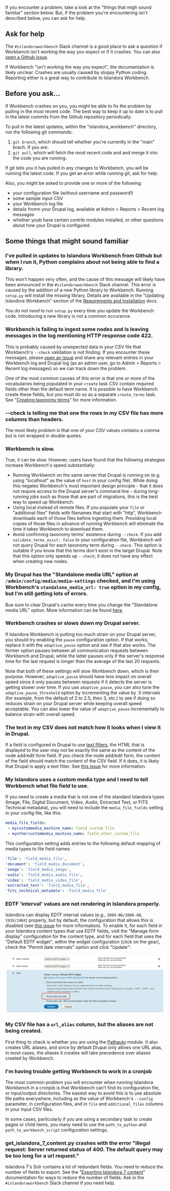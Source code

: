 If you encounter a problem, take a look at the "things that migh sound familiar" section below. But, if the problem you're encountering isn't described below, you can ask for help.

## Ask for help

The `#islandoraworkbench` Slack channel is a good place to ask a question if Workbench isn't working the way you expect or if it crashes. You can also [open a Github issue](https://github.com/mjordan/islandora_workbench/issues).

If Workbench "isn't working the way you expect", the documentation is likely unclear. Crashes are usually caused by sloppy Python coding. Reporting either is a great way to contribute to Islandora Workbench.

## Before you ask...

If Workbench crashes on you, you might be able to fix the problem by pulling in the most recent code. The best way to keep it up to date is to pull in the latest commits from the Github repository periodically.

To pull in the latest updates, within the "islandora_workbench" directory, run the following git commands:

1. `git branch`, which should tell whether you're currently in the "main" brach. If you are:
1. `git pull`, which will fetch the most recent code and and merge it into the code you are running.

If git tells you it has pulled in any changes to Workbench, you will be running the latest code. If you get an error while running git, ask for help.

Also, you might be asked to provide one or more of the following:

* your configuration file (without username and password!)
* some sample input CSV
* your Workbench log file
* details fromn your Drupal log, available at Admin > Reports > Recent log messages
* whether youb have certain contrib modules installed, or other questions about how your Drupal is configured.


## Some things that might sound familiar

### I've pulled in updates to Islandora Workbench from Github but when I run it, Python complains about not being able to find a library.

This won't happen very often, and the cause of this message will likely have been announced in the `#islandoraworkbench` Slack channel. This error is caused by the addition of a new Python library to Workbench. Running `setup.py` will install the missing library. Details are available in the "Updating Islandora Workbench" section of the [Requirements and Installation](https://mjordan.github.io/islandora_workbench_docs/installation/#updating-islandora-workbench) docs.

You *do not need* to run `setup.py` every time you update the Workbench code. Introducing a new library is not a common occurance.


### Workbench is failing to ingest some nodes and is leaving messages in the log mentioning HTTP response code 422.

This is probably caused by unexpected data in your CSV file that Workbench's `--check` validation is not finding. If you encounter these messages, please [open an issue](https://github.com/mjordan/islandora_workbench/issues) and share any relevant entries in your Workbench log and Drupal log (as an admin user, go to Admin > Reports > Recent log messages) so we can track down the problem.

One of the most common causes of this error is that one or more of the vocabularies being populated in your `create` task CSV contain required fields other than the default term name. It is possible to have Workbench create these fields, but you must do so as a separate `create_terms` task. See "[Creating taxonomy terms](/islandora_workbench_docs/creating_taxonomy_terms)" for more information.

### --check is telling me that one the rows in my CSV file has more columns than headers.

The most likely problem is that one of your CSV values contains a comma but is not wrapped in double quotes.

### Workbench is slow.

True, it can be slow. However, users have found that the following strategies increase Workbench's speed substantially:

* Running Workbench on the same server that Drupal is running on (e.g. using "localhost" as the value of `host` in your config file). While doing this negates Workbench's most important design principle - that it does not require access to the Drupal server's command line - during long-running jobs such as those that are part of migrations, this is the best way to speed up Workbench.
* Using local instead of remote files. If you populate your `file` or "additional files" fields with filenames that start with "http", Workbench downloads each of those files before ingesting them. Providing local copies of those files in advance of running Workbench will eliminate the time it takes Workbench to download them.
* Avoid confirming taxonomy terms' existence during `--check`. If you add `validate_terms_exist: false` to your configuration file, Workbench will not query Drupal for each taxonomy term during `--check`. This option is suitable if you know that the terms don't exist in the target Drupal. Note that this option only speeds up `--check`; it does not have any effect when creating new nodes.

### My Drupal has the "Standalone media URL" option at `/admin/config/media/media-settings` checked, and I'm using Workbench's `standalone_media_url: true` option in my config, but I'm still getting lots of errors.

Bue sure to clear Drupal's cache every time you change the "Standalone media URL" option. More information can be found [here](/islandora_workbench_docs/installation/#configuring-drupals-media-urls).

### Workbench crashes or slows down my Drupal server.

If Islandora Workbench is putting too much strain on your Drupal server, you should try enabling the `pause` configuration option. If that works, replace it with the `adaptive_pause` option and see if that also works. The former option pauses between all communication requests between Workbench and Drupal, while the latter pauses only if the server's response time for the last request is longer than the average of the last 20 requests.

Note that both of these settings will slow Workbench down, which is their purpose. However, `adaptive_pause` should have less impact on overall speed since it only pauses between requests if it detects the server is getting slower over time. If you use `adaptive_pause`, you can also tune the `adaptive_pause_threshold` option by incrementing the value by .5 intervals (for example, from the default of 2 to 2.5, then 3, etc.) to see if doing so reduces strain on your Drupal server while keeping overall speed acceptable. You can also lower the value of `adaptive_pause` incrementally to balance strain with overall speed.

### The text in my CSV does not match how it looks when I view it in Drupal.

If a field is configured in Drupal to use [text filters](https://www.drupal.org/node/213156), the HTML that is displayed to the user may not be exactly the same as the content of the node add/edit form field. If you check the node add/edit form, the content of the field should match the content of the CSV field. If it does, it is likely that Drupal is apply a text filter. See [this issue](https://github.com/mjordan/islandora_workbench/issues/328) for more information.

### My Islandora uses a custom media type and I need to tell Workbench what file field to use.

If you need to create a media that is not one of the standard Islandora types (Image, File, Digital Document, Video, Audio, Extracted Text, or FITS Technical metadata), you will need to include the  `media_file_fields` setting in your config file, like this:


```yaml
media_file_fields:
 - mycustommedia_machine_name: field_custom_file
 - myothercustommedia_machine_name: field_other_custom_file
```

This configuration setting adds entries to the following default mapping of media types to file field names:

```yaml
'file': 'field_media_file',
'document': 'field_media_document',
'image': 'field_media_image',
'audio': 'field_media_audio_file',
'video': 'field_media_video_file',
'extracted_text': 'field_media_file',
'fits_technical_metadata': 'field_media_file'
```

### EDTF 'interval' values are not rendering in Islandora properly.

Islandora can display EDTF interval values (e.g., `2004-06/2006-08`, `193X/196X`) properly, but by default, the configuration that allows this is disabled (see [this issue](https://github.com/Islandora/documentation/issues/1889) for more information). To enable it, for each field in your Islandora content types that use EDTF fields, visit the "Manage form display" configuration for the content type, and for each field that uses the "Default EDTF widget", within the widget configuration (click on the gear), check the "Permit date intervals" option and click "Update":

![EDTF form widget configuration](images/edtf_form_widget_config.png)

### My CSV file has a `url_alias` column, but the aliases are not being created.

First thing to check is whether you are using the [Pathauto](https://www.drupal.org/project/pathauto) module. It also creates URL aliases, and since by default Drupal only allows one URL alias, in most cases, the aliases it creates will take precedence over aliases created by Workbench.

### I'm having trouble getting Workbench to work in a cronjob

The most common problem you will encounter when running Islandora Workbench in a cronjob is that Workbench can't find its configuration file, or input/output directories. The easiest way to avoid this is to use absolute file paths everywhere, including as the value of Workbench's `--config` parameter, in configuration files, and in `file` and `additional_files` columns in your input CSV files.

In some cases, particularly if you are using a secondary task to create pages or child items, you many need to use the `path_to_python` and `path_to_workbench_script` configuration settings.

### get_islandora_7_content.py crashes with the error "illegal request: Server returned status of 400. The default query may be too long for a url request."

Islandora 7's Solr contains a lot of redundant fields. You need to reduce the number of fields to export. See the "[Exporting Islandora 7 content](/islandora_workbench_docs/exporting_islandora_7_content/#configuring-which-solr-fields-to-include-in-the-csv)" documentation for ways to reduce the number of fields. Ask in the `#islandoraworkbench` Slack channel if you need help.
